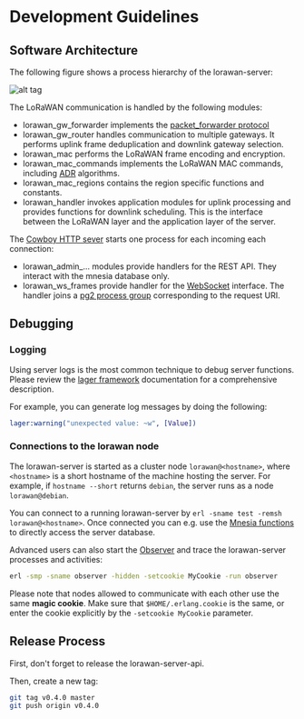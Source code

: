 # Development Guidelines

## Software Architecture

The following figure shows a process hierarchy of the lorawan-server:

![alt tag](https://raw.githubusercontent.com/gotthardp/lorawan-server/master/doc/images/software-architecture.png)

The LoRaWAN communication is handled by the following modules:
 * lorawan_gw_forwarder implements the
   [packet_forwarder protocol](https://github.com/Lora-net/packet_forwarder/blob/master/PROTOCOL.TXT)
 * lorawan_gw_router handles communication to multiple gateways. It performs uplink frame
   deduplication and downlink gateway selection.
 * lorawan_mac performs the LoRaWAN frame encoding and encryption.
 * lorawan_mac_commands implements the LoRaWAN MAC commands, including [ADR](ADR.md)
   algorithms.
 * lorawan_mac_regions contains the region specific functions and constants.
 * lorawan_handler invokes application modules for uplink processing and provides
   functions for downlink scheduling. This is the interface between the LoRaWAN layer
   and the application layer of the server.

The [Cowboy HTTP sever](https://ninenines.eu/docs/en/cowboy/2.0/guide/introduction/)
starts one process for each incoming each connection:
 * lorawan_admin_... modules provide handlers for the REST API. They interact with
   the mnesia database only.
 * lorawan_ws_frames provide handler for the [WebSocket](WebSockets.md) interface.
   The handler joins a [pg2 process group](http://erlang.org/doc/man/pg2.html)
   corresponding to the request URI.


## Debugging

### Logging

Using server logs is the most common technique to debug server functions.
Please review the [lager framework](https://github.com/basho/lager) documentation
for a comprehensive description.

For example, you can generate log messages by doing the following:
```erlang
lager:warning("unexpected value: ~w", [Value])
```

### Connections to the lorawan node

The lorawan-server is started as a cluster node `lorawan@<hostname>`, where
`<hostname>` is a short hostname of the machine hosting the server. For example,
if `hostname --short` returns `debian`, the server runs as a node `lorawan@debian`.

You can connect to a running lorawan-server by `erl -sname test -remsh lorawan@<hostname>`.
Once connected you can e.g. use the [Mnesia functions](http://erlang.org/doc/man/mnesia.html)
to directly access the server database.

Advanced users can also start the [Observer](http://erlang.org/doc/apps/observer/observer_ug.html)
and trace the lorawan-server processes and activities:

```bash
erl -smp -sname observer -hidden -setcookie MyCookie -run observer
```

Please note that nodes allowed to communicate with each other use the same
**magic cookie**. Make sure that `$HOME/.erlang.cookie` is the same, or
enter the cookie explicitly by the `-setcookie MyCookie` parameter.


## Release Process

First, don't forget to release the lorawan-server-api.

Then, create a new tag:

```bash
git tag v0.4.0 master
git push origin v0.4.0
```

